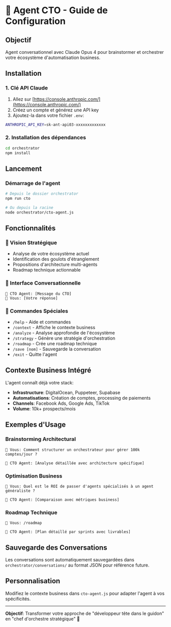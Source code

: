 # 🤖 Agent CTO - Guide de Configuration

## Objectif
Agent conversationnel avec Claude Opus 4 pour brainstormer et orchestrer votre écosystème d'automatisation business.

## Installation

### 1. Clé API Claude
1. Allez sur [https://console.anthropic.com/](https://console.anthropic.com/)
2. Créez un compte et générez une API key
3. Ajoutez-la dans votre fichier `.env`:

```bash
ANTHROPIC_API_KEY=sk-ant-api03-xxxxxxxxxxxxx
```

### 2. Installation des dépendances
```bash
cd orchestrator
npm install
```

## Lancement

### Démarrage de l'agent
```bash
# Depuis le dossier orchestrator
npm run cto

# Ou depuis la racine
node orchestrator/cto-agent.js
```

## Fonctionnalités

### 🎯 Vision Stratégique
- Analyse de votre écosystème actuel
- Identification des goulots d'étranglement
- Propositions d'architecture multi-agents
- Roadmap technique actionnable

### 💬 Interface Conversationnelle
```
🤖 CTO Agent: [Message du CTO]
💬 Vous: [Votre réponse]
```

### 🔧 Commandes Spéciales
- `/help` - Aide et commandes
- `/context` - Affiche le contexte business
- `/analyze` - Analyse approfondie de l'écosystème
- `/strategy` - Génère une stratégie d'orchestration
- `/roadmap` - Crée une roadmap technique
- `/save [nom]` - Sauvegarde la conversation
- `/exit` - Quitte l'agent

## Contexte Business Intégré

L'agent connaît déjà votre stack:
- **Infrastructure**: DigitalOcean, Puppeteer, Supabase
- **Automatisations**: Création de comptes, processing de paiements
- **Channels**: Facebook Ads, Google Ads, TikTok
- **Volume**: 10k+ prospects/mois

## Exemples d'Usage

### Brainstorming Architectural
```
💬 Vous: Comment structurer un orchestrateur pour gérer 100k comptes/jour ?

🤖 CTO Agent: [Analyse détaillée avec architecture spécifique]
```

### Optimisation Business
```
💬 Vous: Quel est le ROI de passer d'agents spécialisés à un agent généraliste ?

🤖 CTO Agent: [Comparaison avec métriques business]
```

### Roadmap Technique
```
💬 Vous: /roadmap

🤖 CTO Agent: [Plan détaillé par sprints avec livrables]
```

## Sauvegarde des Conversations

Les conversations sont automatiquement sauvegardées dans `orchestrator/conversations/` au format JSON pour référence future.

## Personnalisation

Modifiez le contexte business dans `cto-agent.js` pour adapter l'agent à vos spécificités.

---

**Objectif**: Transformer votre approche de "développeur tête dans le guidon" en "chef d'orchestre stratégique" 🎯
